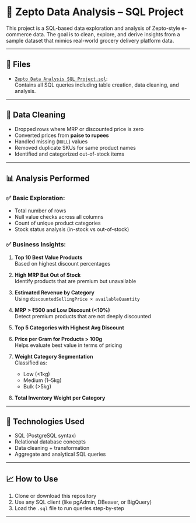 # 🛒 Zepto Data Analysis – SQL Project

This project is a SQL-based data exploration and analysis of Zepto-style e-commerce data. The goal is to clean, explore, and derive insights from a sample dataset that mimics real-world grocery delivery platform data.

---

## 📁 Files

- [`Zepto Data Analysis SQL Project.sql`](./Zepto%20Data%20Analysis%20SQL%20Project.sql):  
  Contains all SQL queries including table creation, data cleaning, and analysis.

---

## 🧹 Data Cleaning

- Dropped rows where MRP or discounted price is zero
- Converted prices from **paise to rupees**
- Handled missing (`NULL`) values
- Removed duplicate SKUs for same product names
- Identified and categorized out-of-stock items

---

## 📊 Analysis Performed

### ✅ Basic Exploration:
- Total number of rows
- Null value checks across all columns
- Count of unique product categories
- Stock status analysis (in-stock vs out-of-stock)

### ✅ Business Insights:
1. **Top 10 Best Value Products**  
   Based on highest discount percentages

2. **High MRP But Out of Stock**  
   Identify products that are premium but unavailable

3. **Estimated Revenue by Category**  
   Using `discountedSellingPrice × availableQuantity`

4. **MRP > ₹500 and Low Discount (<10%)**  
   Detect premium products that are not deeply discounted

5. **Top 5 Categories with Highest Avg Discount**

6. **Price per Gram for Products > 100g**  
   Helps evaluate best value in terms of pricing

7. **Weight Category Segmentation**  
   Classified as:
   - Low (<1kg)
   - Medium (1–5kg)
   - Bulk (>5kg)

8. **Total Inventory Weight per Category**

---

## 📌 Technologies Used

- SQL (PostgreSQL syntax)
- Relational database concepts
- Data cleaning + transformation
- Aggregate and analytical SQL queries

---

## 📈 How to Use

1. Clone or download this repository
2. Use any SQL client (like pgAdmin, DBeaver, or BigQuery)
3. Load the `.sql` file to run queries step-by-step

---
